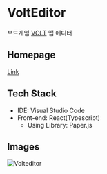 # VoltEditor
보드게임 [VOLT](https://boardgamegeek.com/boardgame/211454/volt) 맵 에디터

## Homepage
[Link](https://dlsghks1227.github.io/VoltEditor/)

## Tech Stack
- IDE: Visual Studio Code
- Front-end: React(Typescript)
  - Using Library: Paper.js

## Images
![Volteditor](https://user-images.githubusercontent.com/49141887/131356858-9dbe0ac4-194d-47ab-aee7-41c304dc2887.PNG)
